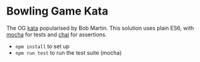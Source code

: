 # Bowling Game Kata

The OG [kata](http://butunclebob.com/ArticleS.UncleBob.TheBowlingGameKata) popularised by Bob Martin.
This solution uses plain ES6, with [mocha](https://mochajs.org/) for tests and [chai](https://www.chaijs.com/) for assertions.

- `npm install` to set up
- `npm run test` to run the test suite (mocha)

